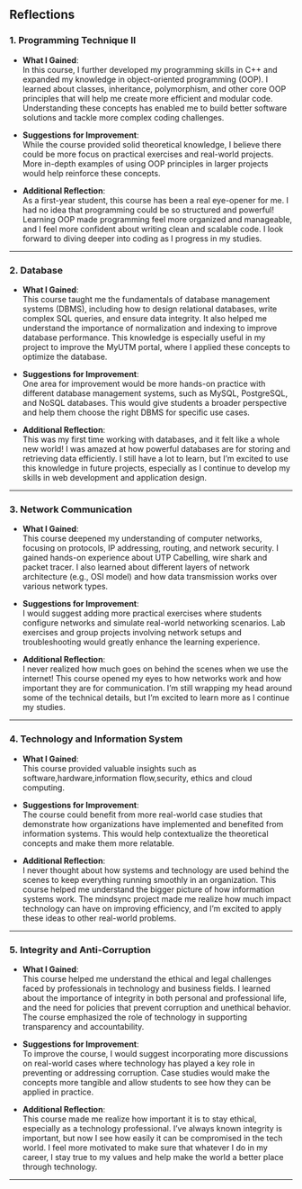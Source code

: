 ## Reflections

### 1. **Programming Technique II**
- **What I Gained**:  
  In this course, I further developed my programming skills in C++ and expanded my knowledge in object-oriented programming (OOP). I learned about classes, inheritance, polymorphism, and other core OOP principles that will help me create more efficient and modular code. Understanding these concepts has enabled me to build better software solutions and tackle more complex coding challenges.
  
- **Suggestions for Improvement**:  
  While the course provided solid theoretical knowledge, I believe there could be more focus on practical exercises and real-world projects. More in-depth examples of using OOP principles in larger projects would help reinforce these concepts.

- **Additional Reflection**:  
  As a first-year student, this course has been a real eye-opener for me. I had no idea that programming could be so structured and powerful! Learning OOP made programming feel more organized and manageable, and I feel more confident about writing clean and scalable code. I look forward to diving deeper into coding as I progress in my studies.

---

### 2. **Database**
- **What I Gained**:  
  This course taught me the fundamentals of database management systems (DBMS), including how to design relational databases, write complex SQL queries, and ensure data integrity. It also helped me understand the importance of normalization and indexing to improve database performance. This knowledge is especially useful in my project to improve the MyUTM portal, where I applied these concepts to optimize the database.

- **Suggestions for Improvement**:  
  One area for improvement would be more hands-on practice with different database management systems, such as MySQL, PostgreSQL, and NoSQL databases. This would give students a broader perspective and help them choose the right DBMS for specific use cases.

- **Additional Reflection**:  
  This was my first time working with databases, and it felt like a whole new world! I was amazed at how powerful databases are for storing and retrieving data efficiently. I still have a lot to learn, but I’m excited to use this knowledge in future projects, especially as I continue to develop my skills in web development and application design.

---

### 3. **Network Communication**
- **What I Gained**:  
  This course deepened my understanding of computer networks, focusing on protocols, IP addressing, routing, and network security. I gained hands-on experience about UTP Cabelling, wire shark and packet tracer. I also learned about different layers of network architecture (e.g., OSI model) and how data transmission works over various network types.

- **Suggestions for Improvement**:  
  I would suggest adding more practical exercises where students configure networks and simulate real-world networking scenarios. Lab exercises and group projects involving network setups and troubleshooting would greatly enhance the learning experience.

- **Additional Reflection**:  
  I never realized how much goes on behind the scenes when we use the internet! This course opened my eyes to how networks work and how important they are for communication. I’m still wrapping my head around some of the technical details, but I’m excited to learn more as I continue my studies.

---

### 4. **Technology and Information System**
- **What I Gained**:  
  This course provided valuable insights such as software,hardware,information flow,security, ethics and cloud computing.

- **Suggestions for Improvement**:  
  The course could benefit from more real-world case studies that demonstrate how organizations have implemented and benefited from information systems. This would help contextualize the theoretical concepts and make them more relatable.

- **Additional Reflection**:  
  I never thought about how systems and technology are used behind the scenes to keep everything running smoothly in an organization. This course helped me understand the bigger picture of how information systems work. The mindsync project made me realize how much impact technology can have on improving efficiency, and I’m excited to apply these ideas to other real-world problems.

---

### 5. **Integrity and Anti-Corruption**
- **What I Gained**:  
  This course helped me understand the ethical and legal challenges faced by professionals in technology and business fields. I learned about the importance of integrity in both personal and professional life, and the need for policies that prevent corruption and unethical behavior. The course emphasized the role of technology in supporting transparency and accountability.

- **Suggestions for Improvement**:  
  To improve the course, I would suggest incorporating more discussions on real-world cases where technology has played a key role in preventing or addressing corruption. Case studies would make the concepts more tangible and allow students to see how they can be applied in practice.

- **Additional Reflection**:  
  This course made me realize how important it is to stay ethical, especially as a technology professional. I’ve always known integrity is important, but now I see how easily it can be compromised in the tech world. I feel more motivated to make sure that whatever I do in my career, I stay true to my values and help make the world a better place through technology.

---

